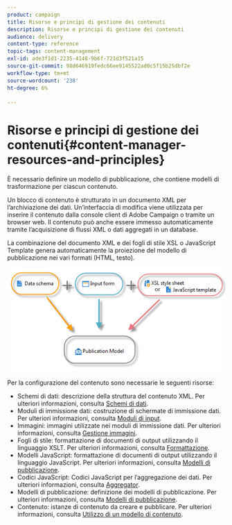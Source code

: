 ```yaml
---
product: campaign
title: Risorse e principi di gestione dei contenuti
description: Risorse e principi di gestione dei contenuti
audience: delivery
content-type: reference
topic-tags: content-management
exl-id: ade3f1d1-2235-4148-9b6f-721d3f521a15
source-git-commit: 98d646919fedc66ee9145522ad0c5f15b25dbf2e
workflow-type: tm+mt
source-wordcount: '238'
ht-degree: 6%

---
```


# Risorse e principi di gestione dei contenuti{#content-manager-resources-and-principles}

È necessario definire un modello di pubblicazione, che contiene modelli di trasformazione per ciascun contenuto.

Un blocco di contenuto è strutturato in un documento XML per l’archiviazione dei dati. Un’interfaccia di modifica viene utilizzata per inserire il contenuto dalla console client di Adobe Campaign o tramite un browser web. Il contenuto può anche essere immesso automaticamente tramite l’acquisizione di flussi XML o dati aggregati in un database.

La combinazione del documento XML e dei fogli di stile XSL o JavaScript Template genera automaticamente la proiezione del modello di pubblicazione nei vari formati (HTML, testo).

![](assets/d_ncs_content_process.png)

Per la configurazione del contenuto sono necessarie le seguenti risorse:

* Schemi di dati: descrizione della struttura del contenuto XML. Per ulteriori informazioni, consulta [Schemi di dati](../../delivery/using/data-schemas.md).
* Moduli di immissione dati: costruzione di schermate di immissione dati. Per ulteriori informazioni, consulta [Moduli di input](../../delivery/using/input-forms.md).
* Immagini: immagini utilizzate nei moduli di immissione dati. Per ulteriori informazioni, consulta [Gestione immagini](../../delivery/using/formatting.md#image-management).
* Fogli di stile: formattazione di documenti di output utilizzando il linguaggio XSLT. Per ulteriori informazioni, consulta [Formattazione](../../delivery/using/formatting.md).
* Modelli JavaScript: formattazione di documenti di output utilizzando il linguaggio JavaScript. Per ulteriori informazioni, consulta [Modelli di pubblicazione](../../delivery/using/publication-templates.md).
* Codici JavaScript: Codici JavaScript per l’aggregazione dei dati. Per ulteriori informazioni, consulta [Aggregator](../../delivery/using/publication-templates.md#aggregator).
* Modelli di pubblicazione: definizione dei modelli di pubblicazione. Per ulteriori informazioni, consulta [Modelli di pubblicazione](../../delivery/using/publication-templates.md).
* Contenuto: istanze di contenuto da creare e pubblicare. Per ulteriori informazioni, consulta [Utilizzo di un modello di contenuto](../../delivery/using/using-a-content-template.md).
